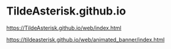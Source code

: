 # TildeAsterisk.github.io
https://TildeAsterisk.github.io/web/index.html

https://tildeasterisk.github.io/web/animated_banner/index.html
